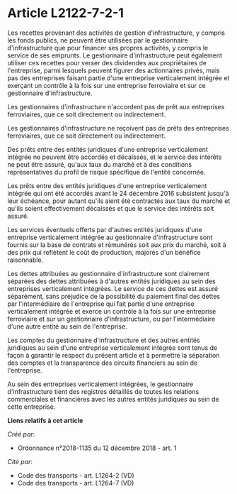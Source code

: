 # Article L2122-7-2-1

Les recettes provenant des activités de gestion d'infrastructure, y compris les fonds publics, ne peuvent être utilisées par
le gestionnaire d'infrastructure que pour financer ses propres activités, y compris le service de ses emprunts. Le
gestionnaire d'infrastructure peut également utiliser ces recettes pour verser des dividendes aux propriétaires de
l'entreprise, parmi lesquels peuvent figurer des actionnaires privés, mais pas des entreprises faisant partie d'une
entreprise verticalement intégrée et exerçant un contrôle à la fois sur une entreprise ferroviaire et sur ce gestionnaire
d'infrastructure.

Les gestionnaires d'infrastructure n'accordent pas de prêt aux entreprises ferroviaires, que ce soit directement ou
indirectement.

Les gestionnaires d'infrastructure ne reçoivent pas de prêts des entreprises ferroviaires, que ce soit directement ou
indirectement.

Des prêts entre des entités juridiques d'une entreprise verticalement intégrée ne peuvent être accordés et décaissés, et le
service des intérêts ne peut être assuré, qu'aux taux du marché et à des conditions représentatives du profil de risque
spécifique de l'entité concernée.

Les prêts entre des entités juridiques d'une entreprise verticalement intégrée qui ont été accordés avant le 24 décembre 2016
subsistent jusqu'à leur échéance, pour autant qu'ils aient été contractés aux taux du marché et qu'ils soient effectivement
décaissés et que le service des intérêts soit assuré.

Les services éventuels offerts par d'autres entités juridiques d'une entreprise verticalement intégrée au gestionnaire
d'infrastructure sont fournis sur la base de contrats et rémunérés soit aux prix du marché, soit à des prix qui reflètent le
coût de production, majorés d'un bénéfice raisonnable.

Les dettes attribuées au gestionnaire d'infrastructure sont clairement séparées des dettes attribuées à d'autres entités
juridiques au sein des entreprises verticalement intégrées. Le service de ces dettes est assuré séparément, sans préjudice de
la possibilité du paiement final des dettes par l'intermédiaire de l'entreprise qui fait partie d'une entreprise
verticalement intégrée et exerce un contrôle à la fois sur une entreprise ferroviaire et sur un gestionnaire
d'infrastructure, ou par l'intermédiaire d'une autre entité au sein de l'entreprise.

Les comptes du gestionnaire d'infrastructure et des autres entités juridiques au sein d'une entreprise verticalement intégrée
sont tenus de façon à garantir le respect du présent article et à permettre la séparation des comptes et la transparence des
circuits financiers au sein de l'entreprise.

Au sein des entreprises verticalement intégrées, le gestionnaire d'infrastructure tient des registres détaillés de toutes les
relations commerciales et financières avec les autres entités juridiques au sein de cette entreprise.

**Liens relatifs à cet article**

_Créé par_:

  - Ordonnance n°2018-1135 du 12 décembre 2018 - art. 1

_Cité par_:

  - Code des transports - art. L1264-2 (VD)
  - Code des transports - art. L1264-7 (VD)
